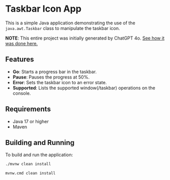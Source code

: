 # Taskbar Icon App

This is a simple Java application demonstrating the use of the `java.awt.Taskbar` class to manipulate the taskbar icon.

**NOTE**: This entire project was initially generated by ChatGPT 4o. [See how it was done here.](https://chatgpt.com/share/bc320a47-b9a9-4eb7-a6d6-3cb7f2e0595f)

## Features

- **Go**: Starts a progress bar in the taskbar.
- **Pause**: Pauses the progress at 50%.
- **Error**: Sets the taskbar icon to an error state.
- **Supported**: Lists the supported window(/taskbar) operations on the console.

## Requirements

- Java 17 or higher
- Maven

## Building and Running

To build and run the application:

```bash
./mvnw clean install
```

```cmd
mvnw.cmd clean install
```

